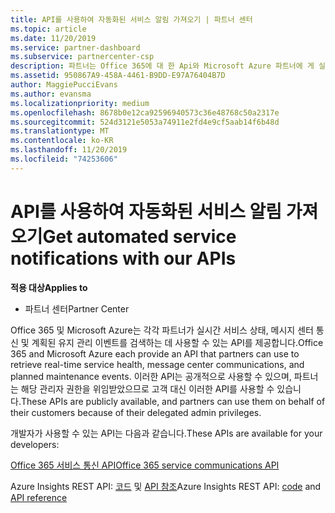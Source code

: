 ```yaml
---
title: API를 사용하여 자동화된 서비스 알림 가져오기 | 파트너 센터
ms.topic: article
ms.date: 11/20/2019
ms.service: partner-dashboard
ms.subservice: partnercenter-csp
description: 파트너는 Office 365에 대 한 Api와 Microsoft Azure 파트너에 게 실시간 서비스 상태, 메시지 센터 통신 및 계획 된 유지 관리 이벤트를 사용할 수 있습니다.
ms.assetid: 950867A9-458A-4461-B9DD-E97A76404B7D
author: MaggiePucciEvans
ms.author: evansma
ms.localizationpriority: medium
ms.openlocfilehash: 8678b0e12ca92596940573c36e48768c50a2317e
ms.sourcegitcommit: 524d3121e5053a74911e2fd4e9cf5aab14f6b48d
ms.translationtype: MT
ms.contentlocale: ko-KR
ms.lasthandoff: 11/20/2019
ms.locfileid: "74253606"
---
```

# <a name="get-automated-service-notifications-with-our-apis"></a><span data-ttu-id="cf2fe-103">API를 사용하여 자동화된 서비스 알림 가져오기</span><span class="sxs-lookup"><span data-stu-id="cf2fe-103">Get automated service notifications with our APIs</span></span>

<span data-ttu-id="cf2fe-104">**적용 대상**</span><span class="sxs-lookup"><span data-stu-id="cf2fe-104">**Applies to**</span></span>

-  <span data-ttu-id="cf2fe-105">파트너 센터</span><span class="sxs-lookup"><span data-stu-id="cf2fe-105">Partner Center</span></span>

<span data-ttu-id="cf2fe-106">Office 365 및 Microsoft Azure는 각각 파트너가 실시간 서비스 상태, 메시지 센터 통신 및 계획된 유지 관리 이벤트를 검색하는 데 사용할 수 있는 API를 제공합니다.</span><span class="sxs-lookup"><span data-stu-id="cf2fe-106">Office 365 and Microsoft Azure each provide an API that partners can use to retrieve real-time service health, message center communications, and planned maintenance events.</span></span> <span data-ttu-id="cf2fe-107">이러한 API는 공개적으로 사용할 수 있으며, 파트너는 해당 관리자 권한을 위임받았으므로 고객 대신 이러한 API를 사용할 수 있습니다.</span><span class="sxs-lookup"><span data-stu-id="cf2fe-107">These APIs are publicly available, and partners can use them on behalf of their customers because of their delegated admin privileges.</span></span>

<span data-ttu-id="cf2fe-108">개발자가 사용할 수 있는 API는 다음과 같습니다.</span><span class="sxs-lookup"><span data-stu-id="cf2fe-108">These APIs are available for your developers:</span></span>

[<span data-ttu-id="cf2fe-109">Office 365 서비스 통신 API</span><span class="sxs-lookup"><span data-stu-id="cf2fe-109">Office 365 service communications API</span></span>](https://go.microsoft.com/fwlink/p/?LinkId=616899)

<span data-ttu-id="cf2fe-110">Azure Insights REST API: [코드](https://go.microsoft.com/fwlink/p/?LinkId=617299) 및 [API 참조](https://go.microsoft.com/fwlink/p/?LinkId=617300)</span><span class="sxs-lookup"><span data-stu-id="cf2fe-110">Azure Insights REST API: [code](https://go.microsoft.com/fwlink/p/?LinkId=617299) and [API reference](https://go.microsoft.com/fwlink/p/?LinkId=617300)</span></span>

 

 



